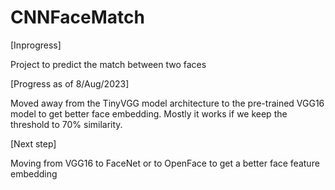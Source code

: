 # CNNFaceMatch

[Inprogress]

Project to predict the match between two faces

[Progress as of 8/Aug/2023]

Moved away from the TinyVGG model architecture to the pre-trained VGG16 model to get better face embedding.
Mostly it works if we keep the threshold to 70% similarity.

[Next step]

Moving from VGG16 to FaceNet or to OpenFace to get a better face feature embedding 

